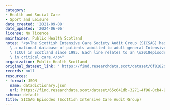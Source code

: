 ```yaml
---
category:
- Health and Social Care
- Sport and Leisure
date_created: '2021-09-08'
date_updated: '2024-06-06'
license: No licence
maintainer: Public Health Scotland
notes: "<p>The Scottish Intensive Care Society Audit Group (SICSAG) has maintained\
  \ a national database of patients admitted to adult general Intensive Care Units\
  \ (ICU) in Scotland since 1995. Each line relates to an \u2018episode of care\u2019\
  \ in critical care.</p>"
organization: Public Health Scotland
original_dataset_link: ' https://find.researchdata.scot/dataset/6f8182d2-2993-400d-829d-b52cdb324bf3'
records: null
resources:
- format: JSON
  name: datadictionary.json
  url: https://find.researchdata.scot/dataset/65c641db-3271-4f96-8cb4-94cf9e6379b4/resource/6f8182d2-2993-400d-829d-b52cdb324bf3/download/datadictionary.json
schema: default
title: SICSAG Episodes (Scottish Intensive Care Audit Group)
---
```

